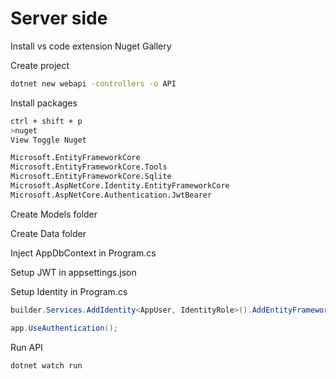 # Server side

Install vs code extension Nuget Gallery

Create project

```sh
dotnet new webapi -controllers -o API
```

Install packages

```sh
ctrl + shift + p
>nuget
View Toggle Nuget

Microsoft.EntityFrameworkCore
Microsoft.EntityFrameworkCore.Tools
Microsoft.EntityFrameworkCore.Sqlite
Microsoft.AspNetCore.Identity.EntityFrameworkCore
Microsoft.AspNetCore.Authentication.JwtBearer
```

Create Models folder

Create Data folder 

Inject AppDbContext in Program.cs

Setup JWT in appsettings.json

Setup Identity in Program.cs

```cs
builder.Services.AddIdentity<AppUser, IdentityRole>().AddEntityFrameworkStores<AppDbContext>().AddDefaultTokenProviders();

app.UseAuthentication();

```

Run API
  
```sh
dotnet watch run
```
